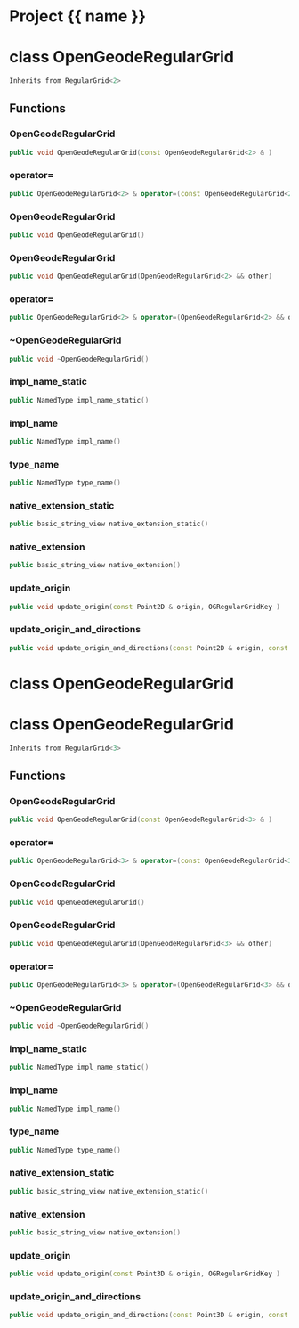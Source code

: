 <script setup>
import {useRoute} from 'vitepress'
const {path} = useRoute()
const tokens = path.split('/')
const words = tokens[2].split('-');
for (let i = 0; i < words.length; i++) {
    words[i] = words[i].charAt(0).toUpperCase() + words[i].slice(1);
    words[i] = words[i].replace('geode', 'Geode')
}
const name = words.join('-');
</script>
# Project {{ name }}

# class OpenGeodeRegularGrid


```cpp
Inherits from RegularGrid<2>
```



## Functions

### OpenGeodeRegularGrid

```cpp
public void OpenGeodeRegularGrid(const OpenGeodeRegularGrid<2> & )
```


### operator=

```cpp
public OpenGeodeRegularGrid<2> & operator=(const OpenGeodeRegularGrid<2> & )
```


### OpenGeodeRegularGrid

```cpp
public void OpenGeodeRegularGrid()
```


### OpenGeodeRegularGrid

```cpp
public void OpenGeodeRegularGrid(OpenGeodeRegularGrid<2> && other)
```


### operator=

```cpp
public OpenGeodeRegularGrid<2> & operator=(OpenGeodeRegularGrid<2> && other)
```


### ~OpenGeodeRegularGrid

```cpp
public void ~OpenGeodeRegularGrid()
```


### impl_name_static

```cpp
public NamedType impl_name_static()
```


### impl_name

```cpp
public NamedType impl_name()
```


### type_name

```cpp
public NamedType type_name()
```


### native_extension_static

```cpp
public basic_string_view native_extension_static()
```


### native_extension

```cpp
public basic_string_view native_extension()
```


### update_origin

```cpp
public void update_origin(const Point2D & origin, OGRegularGridKey )
```


### update_origin_and_directions

```cpp
public void update_origin_and_directions(const Point2D & origin, const std::array<Vector2D, 2> & directions, OGRegularGridKey )
```




# class OpenGeodeRegularGrid

# class OpenGeodeRegularGrid


```cpp
Inherits from RegularGrid<3>
```



## Functions

### OpenGeodeRegularGrid

```cpp
public void OpenGeodeRegularGrid(const OpenGeodeRegularGrid<3> & )
```


### operator=

```cpp
public OpenGeodeRegularGrid<3> & operator=(const OpenGeodeRegularGrid<3> & )
```


### OpenGeodeRegularGrid

```cpp
public void OpenGeodeRegularGrid()
```


### OpenGeodeRegularGrid

```cpp
public void OpenGeodeRegularGrid(OpenGeodeRegularGrid<3> && other)
```


### operator=

```cpp
public OpenGeodeRegularGrid<3> & operator=(OpenGeodeRegularGrid<3> && other)
```


### ~OpenGeodeRegularGrid

```cpp
public void ~OpenGeodeRegularGrid()
```


### impl_name_static

```cpp
public NamedType impl_name_static()
```


### impl_name

```cpp
public NamedType impl_name()
```


### type_name

```cpp
public NamedType type_name()
```


### native_extension_static

```cpp
public basic_string_view native_extension_static()
```


### native_extension

```cpp
public basic_string_view native_extension()
```


### update_origin

```cpp
public void update_origin(const Point3D & origin, OGRegularGridKey )
```


### update_origin_and_directions

```cpp
public void update_origin_and_directions(const Point3D & origin, const std::array<Vector3D, 3> & directions, OGRegularGridKey )
```




